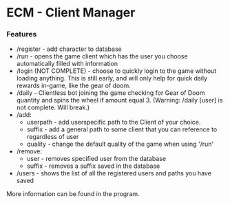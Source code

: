 # ECM - Client Manager
### Features

- /register - add character to database
- /run - opens the game client which has the user you choose automatically filled with information
- /login (NOT COMPLETE) - choose to quickly login to the game without loading anything. This is still early, and will only help for quick daily rewards in-game, like the gear of doom.
- /daily - Clientless bot joining the game checking for Gear of Doom quantity and spins the wheel if amount equal 3.
	   (Warning: /daily [user] is not complete. Will break.)
- /add:
	- userpath - add userspecific path to the Client of your choice.
	- suffix - add a general path to some client that you can reference to regardless of user
	- quality - change the default quality of the game when using '/run'
- /remove:
	- user - removes specified user from the database
	- suffix - removes a suffix saved in the database
- /users - shows the list of all the registered users and paths you have saved

More information can be found in the program.
